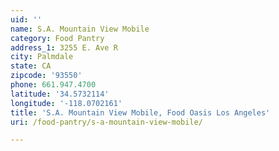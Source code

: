 ```yaml
---
uid: ''
name: S.A. Mountain View Mobile
category: Food Pantry
address_1: 3255 E. Ave R
city: Palmdale
state: CA
zipcode: '93550'
phone: 661.947.4700
latitude: '34.5732114'
longitude: '-118.0702161'
title: 'S.A. Mountain View Mobile, Food Oasis Los Angeles'
uri: /food-pantry/s-a-mountain-view-mobile/

---
```

